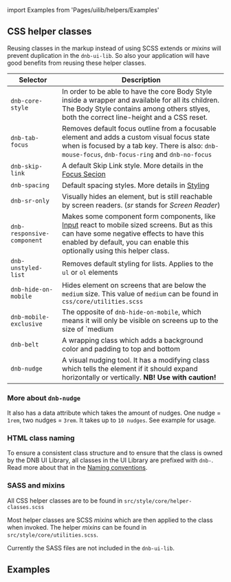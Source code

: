 import Examples from 'Pages/uilib/helpers/Examples'

## CSS helper classes

Reusing classes in the markup instead of using SCSS extends or _mixins_ will prevent duplication in the `dnb-ui-lib`. So also your application will have good benefits from reusing these helper classes.

| Selector                   | Description                                                                                                                                                                                                                                                     |
| -------------------------- | --------------------------------------------------------------------------------------------------------------------------------------------------------------------------------------------------------------------------------------------------------------- |
| `dnb-core-style`           | In order to be able to have the core Body Style inside a wrapper and available for all its children. The Body Style contains among others stlyes, both the correct line-height and a CSS reset.                                                                 |
| `dnb-tab-focus`            | Removes default focus outline from a focusable element and adds a custom visual focus state when is focused by a tab key. There is also: `dnb-mouse-focus`, `dnb-focus-ring` and `dnb-no-focus`                                                                 |
| `dnb-skip-link`            | A default Skip Link style. More details in the [Focus Secion](/uilib/usage/accessibility/focus#skip-link)                                                                                                                                                       |
| `dnb-spacing`              | Default spacing styles. More details in [Styling](/uilib/usage/customisation/styling#spacing)                                                                                                                                                                   |
| `dnb-sr-only`              | Visually hides an element, but is still reachable by screen readers. (_sr_ stands for _Screen Reader_)                                                                                                                                                          |
| `dnb-responsive-component` | Makes some component form components, like [Input](/uilib/components/input) react to mobile sized screens. But as this can have some negative effects to have this enabled by default, you can enable this optionally using this helper class.                  |
| `dnb-unstyled-list`        | Removes default styling for lists. Applies to the `ul` or `ol` elements                                                                                                                                                                                         |
| `dnb-hide-on-mobile`       | Hides element on screens that are below the `medium` size. This value of `medium` can be found in `css/core/utilities.scss`                                                                                                                                     |
| `dnb-mobile-exclusive`     | The opposite of `dnb-hide-on-mobile`, which means it will only be visible on screens up to the size of `medium | |`dnb-width-limit`| Our main wrapping class for containers. It has a max-width and a left and right padding which varies based on screen sizes |
| `dnb-belt`                 | A wrapping class which adds a background color and padding to top and bottom                                                                                                                                                                                    |
| `dnb-nudge`                | A visual nudging tool. It has a modifying class which tells the element if it should expand horizontally or vertically. **NB! Use with caution!**                                                                                                               |

### More about `dnb-nudge`

It also has a data attribute which takes the amount of nudges. One nudge = `1rem`, two nudges = `3rem`. It takes up to `10 nudges`. See example for usage.

### HTML class naming

To ensure a consistent class structure and to ensure that the class is owned by the DNB UI Library, all classes in the UI Library are prefixed with `dnb-`. Read more about that in the [Naming conventions](/uilib/development/naming).

### SASS and mixins

All CSS helper classes are to be found in `src/style/core/helper-classes.scss`

Most helper classes are SCSS _mixins_ which are then applied to the class when invoked. The helper _mixins_ can be found in `src/style/core/utilities.scss`.

Currently the SASS files are not included in the `dnb-ui-lib`.

## Examples

<Examples />
